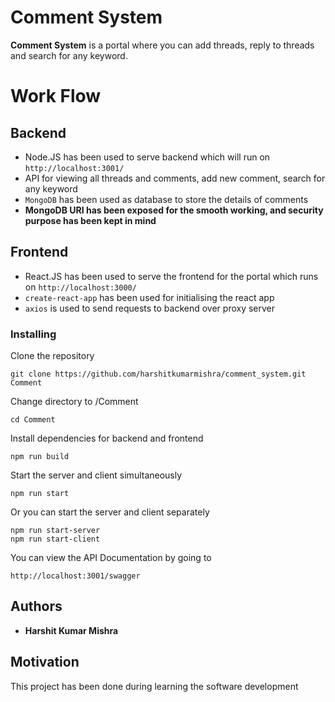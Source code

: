 # Comment System

**Comment System** is a portal where you can add threads, reply to threads and search for any keyword.

# Work Flow

## Backend
- Node.JS has been used to serve backend which will run on  `http://localhost:3001/`
- API for viewing all threads and comments, add new comment, search for any keyword
- `MongoDB` has been used as database to store the details of comments
- **MongoDB URI has been exposed for the smooth working, and security purpose has been kept in mind**

## Frontend
- React.JS has been used to serve the frontend for the portal which runs on  `http://localhost:3000/`
- `create-react-app` has been used for initialising the react app
- `axios` is used to send requests to backend over proxy server



### Installing
Clone the repository
```
git clone https://github.com/harshitkumarmishra/comment_system.git Comment
```
Change directory to /Comment
```
cd Comment
```
Install dependencies for backend and frontend
```
npm run build
```
Start the server and client simultaneously
```
npm run start
```
Or you can start the server and client separately
```
npm run start-server
npm run start-client
```
You can view the API Documentation by going to
```
http://localhost:3001/swagger
```

## Authors
- **Harshit Kumar Mishra**

## Motivation
This project has been done during learning the software development

